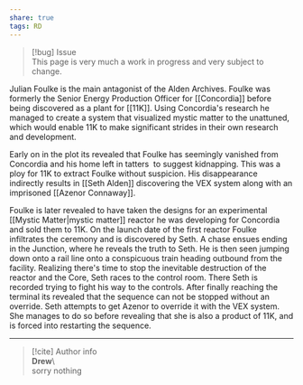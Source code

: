 ```yaml
---  
share: true  
tags: RD  
---  
```

> [!bug] Issue  
> This page is very much a work in progress and very subject to change.  
  
Julian Foulke is the main antagonist of the Alden Archives. Foulke was formerly the Senior Energy Production Officer for [[Concordia]] before being discovered as a plant for [[11K]]. Using Concordia's research he managed to create a system that visualized mystic matter to the unattuned, which would enable 11K to make significant strides in their own research and development.    
  
Early on in the plot its revealed that Foulke has seemingly vanished from Concordia and his home left in tatters  to suggest kidnapping. This was a ploy for 11K to extract Foulke without suspicion. His disappearance indirectly results in [[Seth Alden]] discovering the VEX system along with an imprisoned [[Azenor Connaway]].    
  
Foulke is later revealed to have taken the designs for an experimental [[Mystic Matter|mystic matter]] reactor he was developing for Concordia and sold them to 11K. On the launch date of the first reactor Foulke infiltrates the ceremony and is discovered by Seth. A chase ensues ending in the Junction, where he reveals the truth to Seth. He is then seen jumping down onto a rail line onto a conspicuous train heading outbound from the facility. Realizing there's time to stop the inevitable destruction of the reactor and the Core, Seth races to the control room. There Seth is recorded trying to fight his way to the controls. After finally reaching the terminal its revealed that the sequence can not be stopped without an override. Seth attempts to get Azenor to override it with the VEX system. She manages to do so before revealing that she is also a product of 11K, and is forced into restarting the sequence.  
  
-----  
> [!cite] Author info  
> **Drew**\  
> sorry nothing